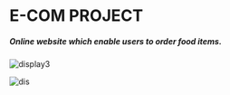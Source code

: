 # E-COM PROJECT

##### Online website which enable users to order food items.



![display3](https://user-images.githubusercontent.com/122553640/214510220-dec72f2e-3310-4067-a11b-332f2ae1f4d7.png)
<br>

![dis](https://user-images.githubusercontent.com/122553640/213876908-76658cca-0cb8-4e05-ad93-2a0fcaae7c17.png)


